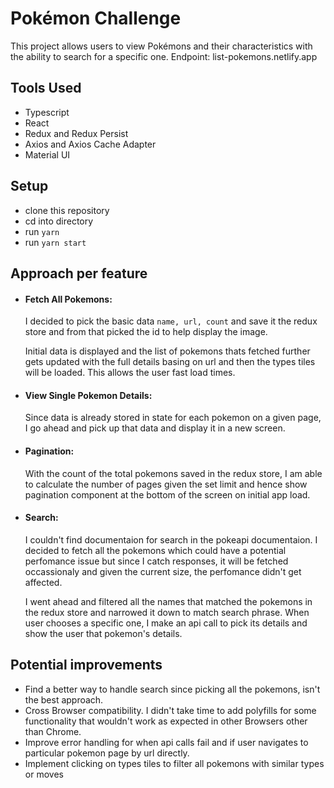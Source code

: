 
# Pokémon Challenge

This project allows users to view Pokémons and their characteristics with the ability to search for a specific one.
Endpoint: list-pokemons.netlify.app

## Tools Used
- Typescript
- React
- Redux and Redux Persist
- Axios and Axios Cache Adapter
- Material UI

## Setup
- clone this repository
- cd into directory
- run `yarn`
- run  `yarn start`

## Approach per feature
- #### Fetch All Pokemons:

    I decided to pick the basic data `name, url, count` and save it the redux store and from that picked the id to help display the image.

    Initial data is displayed and the list of pokemons thats fetched further gets updated with the full details basing on url and then the types tiles will be loaded. This allows the user fast load times.

- #### View Single Pokemon Details:

    Since data is already stored in state for each pokemon on a given page, I go ahead and pick up that data and display it in a new screen.

- #### Pagination:

    With the count of the total pokemons saved in the redux store, I am able to calculate the number of pages given the set limit and hence show pagination component at the bottom of the screen on initial app load.

- #### Search:
   
   I couldn't find documentaion for search in the pokeapi documentaion. I decided to fetch all the pokemons which could have a potential perfomance issue but since I catch responses, it will be fetched occassionaly and given the current size, the perfomance didn't get affected.

   I went ahead and filtered all the names that matched the pokemons in the redux store and narrowed it down to match search phrase. When user chooses a specific one, I make an api call to pick its details and show the user that pokemon's details.

## Potential improvements
- Find a better way to handle search since picking all the pokemons, isn't the best approach.
- Cross Browser compatibility. I didn't take time to add polyfills for some functionality that wouldn't work as expected in other Browsers other than Chrome.
- Improve error handling for when api calls fail and if user navigates to particular pokemon page by url directly.
- Implement clicking on types tiles to filter all pokemons with similar types or moves
   
